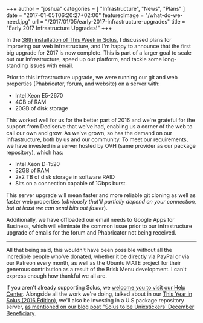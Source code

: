 +++
author = "joshua"
categories = [
"Infrastructure",
"News",
"Plans"
]
date =  "2017-01-05T06:20:27+02:00"
featuredimage = "/what-do-we-need.jpg"
url = "/2017/01/05/early-2017-infrastructure-upgrades"
title = "Early 2017 Infrastructure Upgrades!"
+++

In the [38th installation of This Week in Solus](/2016/11/01/this-week-in-solus-install-38/), I discussed plans for improving our web infrastructure, and I'm happy to announce that the first big upgrade for 2017 is now complete. This is part of a larger 
goal to scale out our infrastructure, speed up our platform, and tackle some long-standing issues with email.

Prior to this infrastructure upgrade, we were running our git and web properties (Phabricator, forum, and website) on a server with:

- Intel Xeon E5-2670
- 4GB of RAM
- 20GB of disk storage

This worked well for us for the better part of 2016 and we're grateful for the support from Dediserve that we've had, enabling us a corner of the web to call our own and grow. As we've grown, so has the demand on our infrastructure, both by us and 
our community. To meet our requirements,  we have invested in a server hosted by OVH (same provider as our package repository), which has:

- Intel Xeon D-1520
- 32GB of RAM
- 2x2 TB of disk storage in software RAID
- Sits on a connection capable of 1Gbps burst.

This server upgrade will mean faster and more reliable git cloning as well as faster web properties (*obviously that'll partially depend on your connection, but at least we can send bits out faster*).

Additionally, we have offloaded our email needs to Google Apps for Business, which will eliminate the common issue prior to our infrastructure upgrade of emails for the forum and Phabricator not being received.

---

All that being said, this wouldn't have been possible without all the incredible people who've donated, whether it be directly via PayPal or via our Patreon every month, as well as the Ubuntu MATE project for their generous contribution as a result of 
the Brisk Menu development. I can't express enough how thankful we all are. 

If you aren't already supporting Solus, we [welcome you to visit our Help Center](https://help.getsol.us). Alongside all the work we're doing, talked about in our [This Year in Solus (2016 Edition)](/2017/01/03/this-year-in-solus-2016-edition), we'll also be investing in a
U.S package repository server, [as mentioned on our blog post "Solus to be Unixstickers' December Beneficiary](/2016/12/01/solus-to-be-unixstickers-december-beneficiary).

